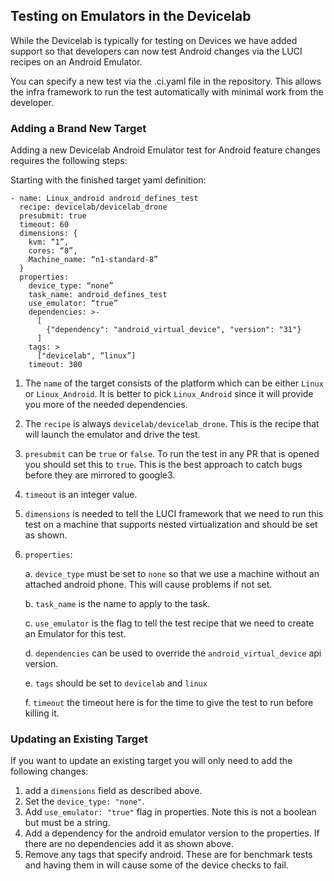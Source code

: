 ## Testing on Emulators in the Devicelab
While the Devicelab is typically for testing on Devices we have added support so that developers can now test Android changes via the LUCI recipes on an Android Emulator.

You can specify a new test via the .ci.yaml file in the repository. This allows the infra framework to run the test automatically with minimal work from the developer.

### Adding a Brand New Target
Adding a new Devicelab Android Emulator test for Android feature changes requires the following steps:

Starting with the finished target yaml definition:

```
- name: Linux_android android_defines_test
  recipe: devicelab/devicelab_drone
  presubmit: true
  timeout: 60
  dimensions: {
    kvm: “1”,
    cores: “8”,
    Machine_name: “n1-standard-8”
  }
  properties:
    device_type: “none”
    task_name: android_defines_test
    use_emulator: “true”
    dependencies: >-
      [
        {"dependency": "android_virtual_device", "version": "31"}
      ]
    tags: >
      ["devicelab", “linux”]
    timeout: 300
```

1. The `name` of the target consists of the platform which can be either `Linux` or `Linux_Android`. It is better to pick `Linux_Android` since it will provide you more of the needed dependencies.
2. The `recipe` is always `devicelab/devicelab_drone`. This is the recipe that will launch the emulator and drive the test.
3. `presubmit` can be `true` or `false`. To run the test in any PR that is opened you should set this to `true`. This is the best approach to catch bugs before they are mirrored to google3.
4. `timeout` is an integer value.
5. `dimensions` is needed to tell the LUCI framework that we need to run this test on a machine that supports nested virtualization and should be set as shown.
6. `properties`:

    a. `device_type` must be set to `none` so that we use a machine without an attached android phone. This will cause problems if not set.

    b. `task_name` is the name to apply to the task.

    c. `use_emulator` is the flag to tell the test recipe that we need to create an Emulator for this test.

    d. `dependencies` can be used to override the `android_virtual_device` api version.

    e. `tags` should be set to `devicelab` and `linux`

    f. `timeout` the timeout here is for the time to give the test to run before killing it.

### Updating an Existing Target
If you want to update an existing target you will only need to add the following changes:
1. add a `dimensions` field as described above.
2. Set the `device_type: "none"`.
3. Add `use_emulator: "true"` flag in properties. Note this is not a boolean but must be a string.
4. Add a dependency for the android emulator version to the properties. If there are no dependencies add it as shown above.
5. Remove any tags that specify android. These are for benchmark tests and having them in will cause some of the device checks to fail.